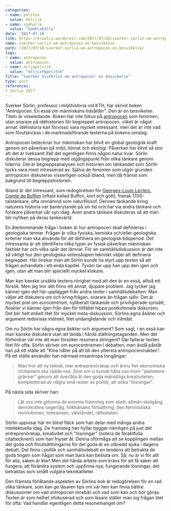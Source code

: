 ```yaml
---
categories:
- name: politik
  value: Politik
- name: samhalle
  value: "Samh\xE4lle"
date: '2017-07-10'
link: https://kraulis.wordpress.com/2017/07/10/sverker-sorlin-om-antropocen-en-besvikelse/
name: sverker-sorlin-om-antropocen-en-besvikelse
path: /2017/07/10/sverker-sorlin-om-antropocen-en-besvikelse/
tags:
- name: antropocen
  value: antropocen
- name: miljopolitik
  value: "milj\xF6politik"
title: "Sverker S\xF6rlin om antropocen: en besvikelse"
type: post
references:
- Sörlin 2017
---
```

Sverker Sörlin, professor i miljöhistoria vid KTH, har skrivit boken "Antropocen. En essä om människans tidsålder". Den är en besvikelse. Titeln är vilseledande. Boken har inte fokus på [antropocen](https://sv.wikipedia.org/wiki/Antropocen) som fenomen, utan snarare på idéhistorien för begreppet antropocen, vilket är något annat. Idéhistoria kan förvisso vara mycket intressant, men det är inte vad som förutskickas i de marknadsförande texterna på bokens omslag.

Antropocen betecknar hur människan har blivit en global geologisk kraft genom sin påverkan på miljö, klimat och ekologi. Påverkan har blivit så stor att det är tveksamt ifall det egentligen finns någon natur kvar. Sörlin diskuterar dessa begrepp med utgångspunkt från olika tänkare genom tiderna. Det är begreppsanalysen och historien om tänkandet som Sörlin tycks vara mest intresserad av. Själva de fenomen som utgör grunden antropocen diskuteras visserligen också ibland, men då främst som bakgrund till begreppshistorien.

Ibland är det intressant, som redogörelsen för [Georges-Louis Leclerc, Comte de Buffon](https://en.wikipedia.org/wiki/Georges-Louis_Leclerc,_Comte_de_Buffon) (oftast kallad Buffon, kort och gott), fransk 1700-talstänkare, ofta omnämnd som naturfilosof. Dennes tänkande kring naturens historia var banbrytande på sin tid och har via andra tänkare och forskare påverkat vår syn idag. Även andra tänkare diskuteras så att man blir nyfiken på deras tankevärld.

En återkommande fråga i boken är hur antropocen skall definieras i geologiska termer. Frågan är vilka fysiska, kemiska och/eller geologiska kriterier man ska använda för att definiera en geologisk tidsperiod. Det intressanta är att identifiera vilka typer av fysisk påverkan människan faktiskt har och vilka spår det lämnar. För en samhällsdiskussion är det inte så viktigt hur den geologiska vetenskapen tekniskt väljer att definiera begreppet. Här önskar man att Sörlin kunde ha styrt upp texten så att frågan avhandlats i ett enda kapitel. Tyvärr tar upp han upp den igen och igen, utan att man blir speciellt mycket klokare.

Man kan kanske ursäkta textens rörighet med att den är en essä, alltså ett försök. Men jag tror det finns ett annat, djupare problem. Jag tycker jag känner igen det här upplägget från andra texter i samhällsdebatten: Man väljer att diskutera om och kring frågan, snarare än frågan själv. Det är mycket prat om eurocentrism, nyliberalt tänkande och priviligierade synsätt, floskler vi känner igen från den för tillfället hippa postkoloniala diskursen. Det blir helt enkelt litet för mycket meta-diskussion. Sörlins egna åsikter och argument redovisas indirekt, litet undanglidande och inlindat.

Om nu Sörlin har några egna åsikter och argument? Som sagt, i en essä kan man kanske diskutera utan att landa i hårda ställningstaganden. Men det förhindrar väl inte att man försöker resonera stringent? Där fallerar texten litet för ofta. Sörlin skriver om eurocentrismen i debatten, men ändå påstår han på ett ställe att "Kina håller på att bli den yttersta antropocenmakten". På ett ställe använder han närmast misantropa tongångar:

> Man tror att ny teknik, mer entreprenörskap och ännu fler ekonomiska incitament ska rädda oss. Som om vi kunde hålla oss inom "planetens gränser" genom att överlåta åt den goda mänskliga kreativiteten, kompletterad av några små rester av politik, att söka "lösningar".

På nästa sida skriver han:

> Låt oss inte glömma de enorma framsteg som skett: allmän skolgång, demokratins segertåg, folkhälsans förbättring, den feministiska revolutionen, toleransen, välståndet, rättsstaten.

Sörlin uppvisar här en blind fläck som han delar med många andra intellektuella idag. De framsteg han hyllar bygger nämligen på just det entreprenörskap, kreativitet och "lösningar" (notera de föraktfulla citattecknen!) som han fnyser åt. Denna oförmåga att se kopplingen mellan det goda och förutsättningarna för det goda är en utbredd sjuka i dagens debatt. Det finns i politik och samhällsdebatt en tendens att betrakta de goda tingen som något som man bara kan besluta om. Så, nu är vi för allt för alla, saken är klar! Men det hårda arbete som krävs för att få saker att fungera, att förändra system och uppfinna nya, fungerande lösningar, det betraktas som smått vulgära teknikaliteter.

Den främsta förlåtande aspekten av Sörlins bok är redogörelsen för en rad olika tänkare, som kan ge läsaren tips om var hen kan finna bättre diskussioner om vad antropocen innebär och vad som kan och bör göras. Texten är som helhet ofokuserad och som läsare ställer man sig frågan litet för ofta: Vad handlar egentligen detta resonemanget om?
